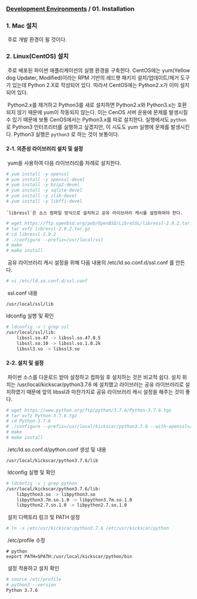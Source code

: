 ### [Development Environments](https://github.com/kickscar-python/development-environments) / 01. Installation

### 1. Mac 설치

​	주로 개발 환경이 될 것이다.



### 2. Linux(CentOS) 설치

​	주로 배포된 파이썬 애플리케이션의 실행 환경을 구축한다. CentOS에는 yum(Yellow dog Updater, Modified)이라는 RPM 기반의 레드햇 패키지 설치/업데이트/제거 도구가 있는데  Python 2.X로 작성되어 있다. 따라서 CentOS에는 Python2.x가 이미 설치되어 있다. 

​	Python2.x를 제거하고 Python3를 새로 설치하면 Python2.x와 Python3.x는 호환되지 않기 때문에 yum이 작동되지 않는다. 이는 CenOS 서버 운용에 문제를 발생시킬 수 있기 때문에 보통 CenOS에서는 Python3.x를 따로 설치한다. 실행에서도 `python`  로 Python3 인터프리터를 실행하고 싶겠지만,  이 시도도  yum 실행에 문제를 발생시킨다. Python3 실행은 `python3` 로 하는 것이 보통이다.

#### 2-1. 의존성 라이브러리 설치 및 설정

​	yum을 사용하여 다음 라이브러리를 차례로 설치한다.

```bash
# yum install -y openssl
# yum install -y openssl-devel
# yum install -y bzip2-devel
# yum install -y sqlite-devel
# yum install -y zlib-devel
# yum install -y libffi-devel
```

 	`libressl`은 소스 컴파일 방식으로 설치하고 공유 라이브러리 캐시를 설정하여야 한다.

```bash
# wget https://ftp.openbsd.org/pub/OpenBSD/LibreSSL/libressl-2.9.2.tar.gz
# tar xvfz libressl-2.9.2.tar.gz 
# cd libressl-2.9.2
# ./configure --prefix=/usr/local/ssl
# make
# make install
```

​	공유 라이브러리 캐시 설정을 위해 다음 내용의 /etc/ld.so.conf.d/ssl.conf 를 만든다.

```bash
# vi /etc/ld.so.conf.d/ssl.conf
```

​	ssl.conf 내용

```absh
/usr/local/ssl/lib
```

  ldconfig 실행 및 확인

```bash
# ldconfig -v | grep ssl
/usr/local/ssl/lib:
	libssl.so.47 -> libssl.so.47.0.5
	libssl.so.10 -> libssl.so.1.0.2k
	libssl3.so -> libssl3.so
```

#### 2-2. 설치 및 설정

​	파이썬 소스를 다운로드 받아 설정하고 컴파일 후 설치하는 것은 비교적 쉽다. 설치 위치는 /usr/local/kickscar/python3.7.6 에 설치했고 라이브러는 공유 라이브러리로 설치하였기 때문에 앞의 libssl과 마찬가지로 공유 라이브러리 캐시 설정을 해주는 것이 좋다.

```bash
# wget https://www.python.org/ftp/python/3.7.6/Python-3.7.6.tgz
# tar xvfz Python-3.7.6.tgz 
# cd Python-3.7.6
# ./configure --prefix=/usr/local/kickscar/python3.7.6 --with-openssl=/usr/local/ssl --enable-shared
# make
# make install
```

​	/etc/ld.so.conf.d/python.conf  생성 및 내용

```
/usr/local/kickscar/python3.7.6/lib
```

​	ldconfig 실행 및 확인

```bash
# ldconfig -v | grep python
/usr/local/kickscar/python3.7.6/lib:
	libpython3.so -> libpython3.so
	libpython3.7m.so.1.0 -> libpython3.7m.so.1.0
	libpython2.7.so.1.0 -> libpython2.7.so.1.0
```

​	설치 디렉토리 링크 및 PATH 설정

```bash
# ln -s /etc/usr/kickscar/python3.7.6 /etc/usr/kickscar/python
```

​	/etc/profile 수정

```
# python
export PATH=$PATH:/usr/local/kickscar/python/bin
```

​	설정 적용하고 설치 확인

```bash
# source /etc/profile
# python3 --version
Python 3.7.6
```

